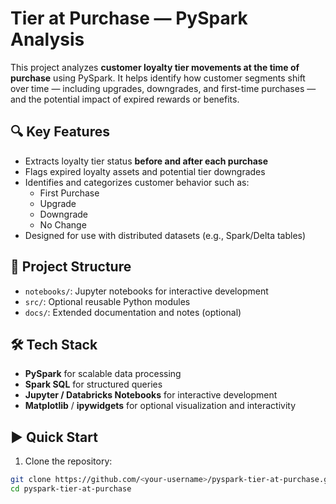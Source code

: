 # Tier at Purchase — PySpark Analysis

This project analyzes **customer loyalty tier movements at the time of purchase** using PySpark. It helps identify how customer segments shift over time — including upgrades, downgrades, and first-time purchases — and the potential impact of expired rewards or benefits.

## 🔍 Key Features

- Extracts loyalty tier status **before and after each purchase**
- Flags expired loyalty assets and potential tier downgrades
- Identifies and categorizes customer behavior such as:
  - First Purchase
  - Upgrade
  - Downgrade
  - No Change
- Designed for use with distributed datasets (e.g., Spark/Delta tables)

## 📁 Project Structure

- `notebooks/`: Jupyter notebooks for interactive development
- `src/`: Optional reusable Python modules
- `docs/`: Extended documentation and notes (optional)

## 🛠️ Tech Stack

- **PySpark** for scalable data processing
- **Spark SQL** for structured queries
- **Jupyter / Databricks Notebooks** for interactive development
- **Matplotlib** / **ipywidgets** for optional visualization and interactivity

## ▶️ Quick Start

1. Clone the repository:

```bash
git clone https://github.com/<your-username>/pyspark-tier-at-purchase.git
cd pyspark-tier-at-purchase
